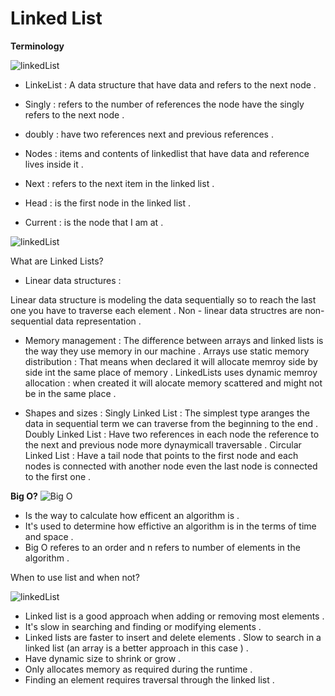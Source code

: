 # Linked List

**Terminology**

![linkedList](https://diego-shared-files.s3.eu-west-2.amazonaws.com/linked-list.jpeg)

- LinkeList : A data structure that have data and refers to the next node .

- Singly : refers to the number of references the node have the singly refers to the next node .

- doubly : have two references next and previous references .

- Nodes : items and contents of linkedlist that have data and reference lives inside it .

- Next : refers to the next item in the linked list .

- Head : is the first node in the linked list .

- Current : is the node that I am at .

![linkedList](https://habrastorage.org/webt/yc/dp/gm/ycdpgmbgyf2mzr_pymlwds1hauu.png)

What are Linked Lists?

- Linear data structures :

Linear data structure is modeling the data sequentially so to reach the last one you have to traverse each element . Non - linear data structres are non-sequential data representation .

- Memory management :
  The difference between arrays and linked lists is the way they use memory in our machine . Arrays use static memory distribution : That means when declared it will allocate memroy side by side int the same place of memory . LinkedLists uses dynamic memroy allocation : when created it will alocate memory scattered and might not be in the same place .

- Shapes and sizes :
  Singly Linked List : The simplest type aranges the data in sequential term we can traverse from the beginning to the end . Doubly Linked List : Have two references in each node the reference to the next and previous node more dynaymicall traversable . Circular Linked List : Have a tail node that points to the first node and each nodes is connected with another node even the last node is connected to the first one .

**Big O?**
![Big O](https://miro.medium.com/max/1400/1*3IlTLK_S0HmATuYQGxcbUA.png)

- Is the way to calculate how efficent an algorithm is .
- It's used to determine how effictive an algorithm is in the terms of time and space .
- Big O referes to an order and n refers to number of elements in the algorithm .

When to use list and when not?

![linkedList](https://miro.medium.com/max/1276/0*L4Zd7xE60u4VfDtv.png)

- Linked list is a good approach when adding or removing most elements .
- It's slow in searching and finding or modifying elements .
- Linked lists are faster to insert and delete elements .
  Slow to search in a linked list (an array is a better approach in this case ) .
- Have dynamic size to shrink or grow .
- Only allocates memory as required during the runtime .
- Finding an element requires traversal through the linked list .

